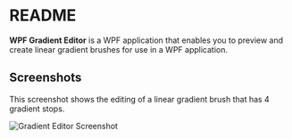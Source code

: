 # README

**WPF Gradient Editor** is a WPF application that enables you to preview and create linear gradient brushes for use in a WPF application.


## Screenshots

This screenshot shows the editing of a linear gradient brush that has 4 gradient stops.

![Gradient Editor Screenshot](https://content.balticsoap.com/asset/domain/restlessanimal.com/img/gradient.editor/gradient.editor.1.jpg)

